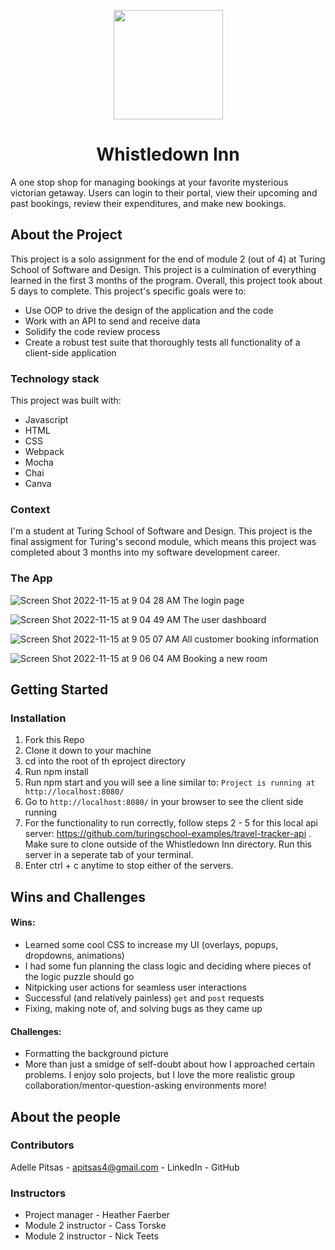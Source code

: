 <p align="center">
  <img width="175" height="175" src='https://user-images.githubusercontent.com/108096652/201963460-8b218cd3-71b0-4422-b76f-ace6a0e02ce0.png'>
 </p>
  
  
<h1 align="center"> Whistledown Inn </h1>

A one stop shop for managing bookings at your favorite mysterious victorian getaway. Users can login to their portal, view their upcoming and past bookings, review their expenditures, and make new bookings.


## About the Project
This project is a solo assignment for the end of module 2 (out of 4) at Turing School of Software and Design. This project is a culmination of everything learned in the first 3 months of the program. Overall, this project took about 5 days to complete. This project's specific goals were to:
- Use OOP to drive the design of the application and the code
- Work with an API to send and receive data
- Solidify the code review process
- Create a robust test suite that thoroughly tests all functionality of a client-side application

### Technology stack
This project was built with:
- Javascript
- HTML
- CSS
- Webpack
- Mocha
- Chai
- Canva

### Context
I'm a student at Turing School of Software and Design. This project is the final assigment for Turing's second module, which means this project was completed about 3 months into my software development career.

### The App
![Screen Shot 2022-11-15 at 9 04 28 AM](https://user-images.githubusercontent.com/108096652/201939700-1a154d27-51fd-4c45-8775-f14ee65a7441.png)
The login page

![Screen Shot 2022-11-15 at 9 04 49 AM](https://user-images.githubusercontent.com/108096652/201939754-a9503ddf-fa70-4090-a03c-dc4feebe4ac3.png)
The user dashboard

![Screen Shot 2022-11-15 at 9 05 07 AM](https://user-images.githubusercontent.com/108096652/201939789-0938daab-ba04-44b2-a838-052930ef0db1.png)
All customer booking information

![Screen Shot 2022-11-15 at 9 06 04 AM](https://user-images.githubusercontent.com/108096652/201939810-1b0aa6b7-b9e8-4f8d-aa37-85193dd7d17e.png)
Booking a new room


## Getting Started
### Installation
1. Fork this Repo
1. Clone it down to your machine
1. cd into the root of th eproject directory
1. Run npm install
1. Run npm start and you will see a line similar to: `Project is running at http://localhost:8080/`
1. Go to `http://localhost:8080/` in your browser to see the client side running
1. For the functionality to run correctly, follow steps 2 - 5 for this local api server: https://github.com/turingschool-examples/travel-tracker-api . Make sure to clone outside of the Whistledown Inn directory. Run this server in a seperate tab of your terminal.  
1. Enter ctrl + c anytime to stop either of the servers.

## Wins and Challenges
#### Wins:
- Learned some cool CSS to increase my UI (overlays, popups, dropdowns, animations)
- I had some fun planning the class logic and deciding where pieces of the logic puzzle should go
- Nitpicking user actions for seamless user interactions
- Successful (and relatively painless) `get` and `post` requests
- Fixing, making note of, and solving bugs as they came up

#### Challenges:
- Formatting the background picture
- More than just a smidge of self-doubt about how I approached certain problems. I enjoy solo projects, but I love the more realistic group collaboration/mentor-question-asking environments more!


## About the people

### Contributors
Adelle Pitsas - apitsas4@gmail.com - LinkedIn - GitHub

### Instructors
- Project manager - Heather Faerber
- Module 2 instructor - Cass Torske
- Module 2 instructor - Nick Teets


